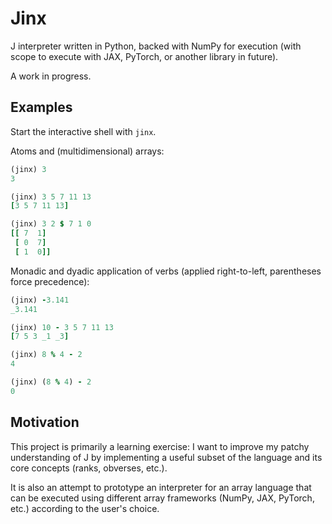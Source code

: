 # Jinx

J interpreter written in Python, backed with NumPy for execution (with scope to execute with JAX, PyTorch, or another library in future).

A work in progress.

## Examples

Start the interactive shell with `jinx`.

Atoms and (multidimensional) arrays:
```j
(jinx) 3
3

(jinx) 3 5 7 11 13
[3 5 7 11 13]

(jinx) 3 2 $ 7 1 0
[[ 7  1]
 [ 0  7]
 [ 1  0]]
```

Monadic and dyadic application of verbs (applied right-to-left, parentheses force precedence):
```j
(jinx) -3.141
_3.141

(jinx) 10 - 3 5 7 11 13
[7 5 3 _1 _3]

(jinx) 8 % 4 - 2
4

(jinx) (8 % 4) - 2
0
```

## Motivation

This project is primarily a learning exercise: I want to improve my patchy understanding of J by implementing a useful subset of the language and its core concepts (ranks, obverses, etc.).

It is also an attempt to prototype an interpreter for an array language that can be executed using different array frameworks (NumPy, JAX, PyTorch, etc.) according to the user's choice.